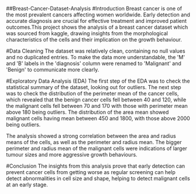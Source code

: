 ##Breast-Cancer-Dataset-Analysis
#Introduction
Breast cancer is one of the most prevalent cancers affecting women worldwide. Early detection and accurate diagnosis are crucial for effective treatment and improved patient outcomes.This project shows the analysis of a breast cancer dataset which was sourced from kaggle, drawing insights from the morphological characteristics of the cells and their implication on the growth behaviour. 

#Data Cleaning
The dataset was relatively clean, containing no null values and no duplicated entries. To make the data more understandable, the 'M' and 'B' labels in the 'diagnosis' column were renamed to 'Malignant' and 'Benign' to communicate more clearly.

#Exploratory Data Analysis (EDA)
The first step of the EDA was to check the statistical summary of the dataset, looking out for outliers.
The next step was to check the distribution of the perimeter mean of the cancer cells, which revealed that the benign cancer cells fell between 40 and 120, while the malignant cells fell between 70 and 170 with those with perimeter mean above 180 being outliers.
The distribution of the area mean showed malignant cells having mean between 450 and 1800, with those above 2000 being outliers.

The analysis showed a strong correlation between the area and radius means of the cells, as well as the perimeter and radius mean. The bigger perimeter and radius mean of the malignant cells were indications of larger tumour sizes and more aggressive growth behaviours.

#Conclusion
The insights from this analysis prove that early detection can prevent cancer cells from getting worse as regular screening can help detect abnormalities in cell size and shape, helping to detect malignant cells at an early stage.
 


